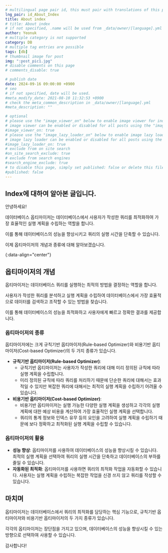 ```yaml
---
# multilingual page pair id, this must pair with translations of this page. (This name must be unique)
lng_pair: id_About_Index
title: About index
# title: About index
# if not specified, .name will be used from _data/owner/[language].yml
author: Yeonuk
# multiple category is not supported
category: DB
# multiple tag entries are possible
tags: [db]
# thumbnail image for post
img: ":post_pic1.jpg"
# disable comments on this page
# comments_disable: true

# publish date
date: 2024-09-16 09:00:00 +0900
# seo
# if not specified, date will be used.
#meta_modify_date: 2021-08-10 11:32:53 +0900
# check the meta_common_description in _data/owner/[language].yml
#meta_description: ""

# optional
# please use the "image_viewer_on" below to enable image viewer for individual pages or posts (_posts/ or [language]/_posts folders).
# image viewer can be enabled or disabled for all posts using the "image_viewer_posts: true" setting in _data/conf/main.yml.
#image_viewer_on: true
# please use the "image_lazy_loader_on" below to enable image lazy loader for individual pages or posts (_posts/ or [language]/_posts folders).
# image lazy loader can be enabled or disabled for all posts using the "image_lazy_loader_posts: true" setting in _data/conf/main.yml.
#image_lazy_loader_on: true
# exclude from on site search
#on_site_search_exclude: true
# exclude from search engines
#search_engine_exclude: true
# to disable this page, simply set published: false or delete this file
#published: false
---
```


<!-- outline-start -->

## Index에 대하여 알아본 글입니다.

안녕하세요!

데이터베이스 옵티마이저는 데이터베이스에서 사용자가 작성한 쿼리를 최적화하여 가장 효율적인 실행 계획을 수립하는 역할을 합니다.

이를 통해 데이터베이스의 성능을 향상시키고 쿼리의 실행 시간을 단축할 수 있습니다.

이제 옵티마이저의 개념과 종류에 대해 알아보겠습니다.

{:data-align="center"}

<!-- outline-end -->

## 옵티마이저의 개념

옵티마이저는 데이터베이스 쿼리를 실행하는 최적의 방법을 결정하는 역할을 합니다.

사용자가 작성한 쿼리를 분석하고 실행 계획을 수립하여 데이터베이스에서 가장 효율적으로 데이터를 검색하고 조작할 수 있는 방법을 찾습니다.

이를 통해 데이터베이스의 성능을 최적화하고 사용자에게 빠르고 정확한 결과를 제공합니다.

### 옵티마이저의 종류

옵티마이저에는 크게 규칙기반 옵티마이저(Rule-based Optimizer)와 비용기반 옵티마이저(Cost-based Optimizer)의 두 가지 종류가 있습니다.

- **규칙기반 옵티마이저(Rule-based Optimizer)**:
  - 규칙기반 옵티마이저는 사용자가 작성한 쿼리에 대해 미리 정의된 규칙에 따라 실행 계획을 수립합니다.
  - 미리 정의된 규칙에 따라 쿼리를 처리하기 때문에 단순한 쿼리에 대해서는 효과적일 수 있지만 복잡한 쿼리에 대해서는 최적의 실행 계획을 수립하기 어려울 수 있습니다.
- **비용기반 옵티마이저(Cost-based Optimizer)**:
  - 비용기반 옵티마이저는 실행 가능한 다양한 실행 계획을 생성하고 각각의 실행 계획에 대한 예상 비용을 계산하여 가장 효율적인 실행 계획을 선택합니다.
  - 쿼리의 통계 정보와 인덱스 유무 등의 요인을 고려하여 실행 계획을 수립하기 때문에 보다 정확하고 최적화된 실행 계획을 수립할 수 있습니다.

### 옵티마이저의 활용

- **성능 향상**: 옵티마이저를 사용하여 데이터베이스의 성능을 향상시킬 수 있습니다. 최적의 실행 계획을 선택하여 쿼리의 실행 시간을 단축하고 데이터베이스의 부하를 줄일 수 있습니다.
- **자동화된 최적화**: 옵티마이저를 사용하면 쿼리의 최적화 작업을 자동화할 수 있습니다. 사용자는 실행 계획을 수립하는 복잡한 작업을 신경 쓰지 않고 쿼리를 작성할 수 있습니다.

## 마치며

옵티마이저는 데이터베이스에서 쿼리의 최적화를 담당하는 핵심 기능으로, 규칙기반 옵티마이저와 비용기반 옵티마이저의 두 가지 종류가 있습니다.

각각의 옵티마이저는 장단점을 가지고 있으며, 데이터베이스의 성능을 향상시킬 수 있는 방향으로 선택하여 사용할 수 있습니다.

감사합니다!
